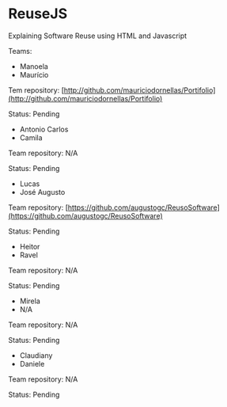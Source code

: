 ReuseJS
=======

Explaining Software Reuse using HTML and Javascript

Teams:

- Manoela
- Maurício 
 
Tem repository: [http://github.com/mauriciodornellas/Portifolio](http://github.com/mauriciodornellas/Portifolio)

Status: Pending

- Antonio Carlos
- Camila 

Team repository: N/A

Status: Pending

- Lucas 
- José Augusto 

Team repository: [https://github.com/augustogc/ReusoSoftware](https://github.com/augustogc/ReusoSoftware)

Status: Pending

- Heitor
- Ravel

Team repository: N/A

Status: Pending

- Mirela
- N/A

Team repository: N/A

Status: Pending

- Claudiany
- Daniele

Team repository: N/A

Status: Pending